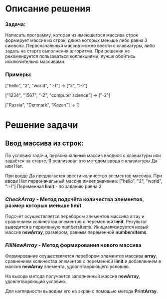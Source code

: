 # Описание решения

### Задача:
Написать программу, которая из имеющегося массива строк формирует массив из строк, длина которых меньше либо равна 3 символа. Первоначальный массив можно ввести с клавиатуры, либо задать на старте выполнения алгоритма. При решении не рекомендуется пользоваться коллекциями, лучше обойтись исключительно массивами.

### Примеры:

["hello", "2", "world", ":-)"] -> ["2", ":-)"]

["1234", "1567", "-2", "computer science"] -> ["-2"]

["Russia", "Denmark", "Kazan"] -> []

# Решение задачи

## Ввод массива из строк:
По условию задачи, первоначальный массив вводися с клавиатуры или задаётся на старте. Я реализовал это методом ввода с клавиатуры Да или Нет.

При вводе Да предлагается ввести количество элементов массива.
При вводе Нет первоначальный массив имеет значение: ["hello", "2", "world", ":-)"]
Переменная **limit** - по заданию равна 3

### *CheckArray* - Метод подсчёта количества элементов, размер которых меньше limit

Подсчёт осуществляется перебором элементов массива array и сравнением количества элементов с переменной **limit**.
Результат выводится в переменную numbersItems.
Инициализируется новый массив **newArray**, размером, равным переменной **numbersItems**.

### *FillNewArray* - Метод формирования нового массива

Формирование осуществляется перебором элементов массива **array**, сравнением количества элементов с переменной **limit** и добавлением в массив **newArray** элемента, удовлетворяющего условию.

На выходе метода получается заполненный массив  **newArray**, удовлетворяющий условию.

Для наглядности выводим его на экран с помощью метода **PrintArray**.